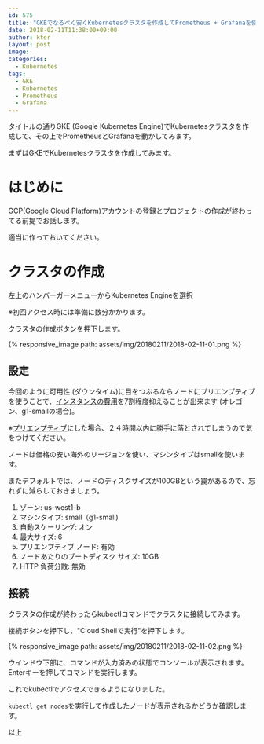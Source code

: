 ```yaml
---
id: 575
title: "GKEでなるべく安くKubernetesクラスタを作成してPrometheus + Grafanaを使ってみる Part1 -クラスタ作成編-"
date: 2018-02-11T11:38:00+09:00
author: kter
layout: post
image: 
categories:
  - Kubernetes
tags:
  - GKE
  - Kubernetes
  - Prometheus
  - Grafana
---
```


タイトルの通りGKE (Google Kubernetes Engine)でKubernetesクラスタを作成して、その上でPrometheusとGrafanaを動かしてみます。

まずはGKEでKubernetesクラスタを作成してみます。

# はじめに

GCP(Google Cloud Platform)アカウントの登録とプロジェクトの作成が終わってる前提でお話します。

適当に作っておいてください。

# クラスタの作成

左上のハンバーガーメニューからKubernetes Engineを選択

※初回アクセス時には準備に数分かかります。

クラスタの作成ボタンを押下します。

{% responsive_image path: assets/img/20180211/2018-02-11-01.png %}

## 設定

今回のように可用性 (ダウンタイム)に目をつぶるならノードにプリエンプティブを使うことで、[インスタンスの費用](https://cloud.google.com/compute/pricing?hl=ja#machinetype)を7割程度抑えることが出来ます (オレゴン、g1-smallの場合)。

※[プリエンプティブ](https://cloud.google.com/preemptible-vms/?hl=ja)にした場合、２４時間以内に勝手に落とされてしまうので気をつけてください。

ノードは価格の安い海外のリージョンを使い、マシンタイプはsmallを使います。

またデフォルトでは、ノードのディスクサイズが100GBという罠があるので、忘れずに減らしておきましょう。

  1. ゾーン: us-west1-b
  2. マシンタイプ: small（g1-small)
  2. 自動スケーリング: オン
  3. 最大サイズ: 6
  4. プリエンプティブ ノード: 有効
  5. ノードあたりのブートディスク サイズ: 10GB
  6. HTTP 負荷分散: 無効

## 接続

クラスタの作成が終わったらkubectlコマンドでクラスタに接続してみます。

接続ボタンを押下し、"Cloud Shellで実行"を押下します。

{% responsive_image path: assets/img/20180211/2018-02-11-02.png %}

ウインドウ下部に、コマンドが入力済みの状態でコンソールが表示されます。
Enterキーを押してコマンドを実行します。

これでkubectlでアクセスできるようになりました。

```kubectl get nodes```を実行して作成したノードが表示されるかどうか確認します。

以上

